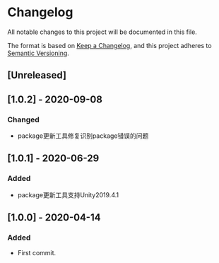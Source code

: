 # Changelog
All notable changes to this project will be documented in this file.

The format is based on [Keep a Changelog](https://keepachangelog.com/en/1.0.0/),
and this project adheres to [Semantic Versioning](https://semver.org/spec/v2.0.0.html).

## [Unreleased]


## [1.0.2] - 2020-09-08

### Changed
- package更新工具修复识别package错误的问题


## [1.0.1] - 2020-06-29

### Added
- package更新工具支持Unity2019.4.1


## [1.0.0] - 2020-04-14

### Added
- First commit.